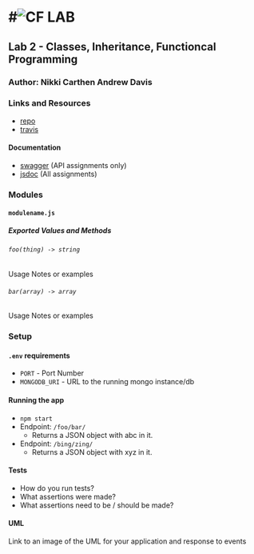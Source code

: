 #![CF](http://i.imgur.com/7v5ASc8.png) LAB
 =================================================
 
 ## Lab 2 - Classes, Inheritance, Functioncal Programming
 
 ### Author: Nikki Carthen Andrew Davis
 
 ### Links and Resources
 * [repo](https://github.com/Nikki1686/lab-2)
 * [travis](http://xyz.com)
 
 #### Documentation
 * [swagger](http://xyz.com) (API assignments only)
 * [jsdoc](http://xyz.com) (All assignments)
 
 ### Modules
 #### `modulename.js`
 ##### Exported Values and Methods
 
 ###### `foo(thing) -> string`
 Usage Notes or examples
 
 ###### `bar(array) -> array`
 Usage Notes or examples
 
 ### Setup
 #### `.env` requirements
 * `PORT` - Port Number
 * `MONGODB_URI` - URL to the running mongo instance/db
 
 #### Running the app
 * `npm start`
 * Endpoint: `/foo/bar/`
   * Returns a JSON object with abc in it.
 * Endpoint: `/bing/zing/`
   * Returns a JSON object with xyz in it.
   
 #### Tests
 * How do you run tests?
 * What assertions were made?
 * What assertions need to be / should be made?
 
 #### UML
 Link to an image of the UML for your application and response to events

